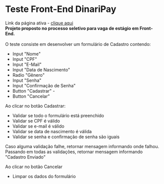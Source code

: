# Teste Front-End DinariPay

Link da página ativa - [clique aqui](https://gustavoferreiradeveloper.github.io/teste-front-end-dinaripay/)<br>
**Projeto proposto no processo seletivo para vaga de estágio em Front-End.**<br><br>
O teste consiste em desenvolver um formulário de Cadastro contendo:

- Input "Nome"
- Input "CPF"
- Input "E-Mail"
- Input "Data de Nascimento"
- Radio "Gênero"
- Input "Senha"
- Input "Confirmação de Senha"
- Button "Cadastrar" -
- Button "Cancelar"

Ao clicar no botão Cadastrar:

- Validar se todo o formulário está preenchido
- Validar se CPF é válido
- Validar se e-mail é válido
- Validar se data de nascimento é válida
- Validar se senha e confirmação de senha são iguais

Caso alguma validação falhe, retornar mensagem
informando onde falhou.
Passando em todas as validações, retornar mensagem
informando "Cadastro Enviado"

Ao clicar no botão Cancelar

- Limpar os dados do formulário
